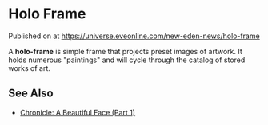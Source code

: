 # Holo Frame
Published on  at https://universe.eveonline.com/new-eden-news/holo-frame

A **holo-frame** is simple frame that projects preset images of artwork. It holds numerous "paintings" and will cycle through the catalog of stored works of art.

See Also
--------
-   [Chronicle: A Beautiful Face (Part 1)](2i95oZxuXIPj31w7VvKIye)
